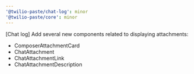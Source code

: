 ```yaml
---
'@twilio-paste/chat-log': minor
'@twilio-paste/core': minor
---
```


[Chat log] Add several new components related to displaying attachments:

- ComposerAttachmentCard
- ChatAttachment
- ChatAttachmentLink
- ChatAttachmentDescription
